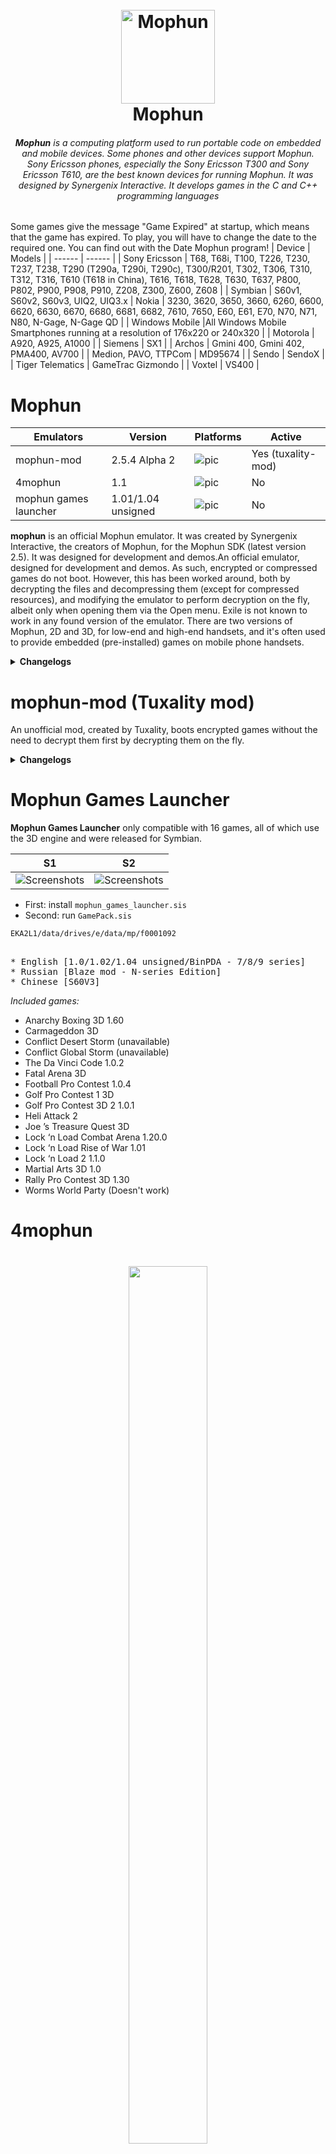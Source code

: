 <h1 align="center">
  <br>
  <img src="mophun_logo.png" alt="Mophun" width="150"></a>
  <br>
  Mophun
  <br>
</h1>
<i><h6 align="center"><b>Mophun</b> is a computing platform used to run portable code on embedded and mobile devices. Some phones and other devices support Mophun. Sony Ericsson phones, especially the Sony Ericsson T300 and Sony Ericsson T610, are the best known devices for running Mophun. It was designed by Synergenix Interactive. It develops games in the C and C++ programming languages</i></h6>

Some games give the message "Game Expired" at startup, which means that the game has expired. To play, you will have to change the date to the required one. You can find out with the Date Mophun program!
| Device | Models |
| ------ | ------ |
| Sony Ericsson | T68, T68i, T100, T226, T230, T237, T238, T290 (T290a, T290i, T290c), T300/R201, T302, T306, T310, T312, T316, T610 (T618 in China), T616, T618, T628, T630, T637, P800, P802, P900, P908, P910, Z208, Z300, Z600, Z608 |
| Symbian | S60v1, S60v2, S60v3, UIQ2, UIQ3.x
| Nokia | 3230, 3620, 3650, 3660, 6260, 6600, 6620, 6630, 6670, 6680, 6681, 6682, 7610, 7650, E60, E61, E70, N70, N71, N80, N-Gage, N-Gage QD |
| Windows Mobile |All Windows Mobile Smartphones running at a resolution of 176x220 or 240x320 |
| Motorola | A920, A925, A1000 |
| Siemens | SX1 |
| Archos | Gmini 400, Gmini 402, PMA400, AV700 |
| Medion, PAVO, TTPCom | MD95674 |
| Sendo | SendoX |
| Tiger Telematics | GameTrac Gizmondo |
| Voxtel | VS400 |

# Mophun

| Emulators                       | Version     | Platforms | Active |
| ------------------------------- | ---------- | -------------- | -------- |
| mophun-mod | 2.5.4 Alpha 2   | ![pic](Logos/Windows.png) | Yes (tuxality-mod) |
| 4mophun    | 1.1 | ![pic](Logos/WinMobile.png) | No |
| mophun games launcher  | 1.01/1.04 unsigned | ![pic](Logos/Symbian.png) | No |

**mophun** is an official Mophun emulator. It was created by Synergenix Interactive, the creators of Mophun, for the Mophun SDK (latest version 2.5). It was designed for development and demos.An official emulator, designed for development and demos. As such, encrypted or compressed games do not boot. However, this has been worked around, both by decrypting the files and decompressing them (except for compressed resources), and modifying the emulator to perform decryption on the fly, albeit only when opening them via the Open menu. Exile is not known to work in any found version of the emulator. There are two versions of Mophun, 2D and 3D, for low-end and high-end handsets, and it's often used to provide embedded (pre-installed) games on mobile phone handsets.

<details>
<summary><b>Changelogs</b></summary>

**2.5.4**
- Updated profile for Model 16 (Archos Gmini 400) including skin
- Data certificate bugfix for category 1 and 2 profiles (when using DataCertificateTestSuite for example)

**2.5.3**
- New profiles added for Symbian devices
- New preliminary profiles for unnamed jukeboxes (Model 14 & 16). No timing!
- Updates to the 3D API, see the SDK release notes
- 3D bugfix in P800/P900 profiles

**2.0.3**
- Make it possible to enable/disable onscreen joystick on P800/P900. All it does is change the screen size, it does not draw the panel.
- In models 1,2 and 5 (SonyEricsson T300 and T610 variants) use windows fonts as a fallback if a requested character does not exist in the SonyEricsson device font (i.e chinese).

**2.0.2**
- profile for GameTrac added (no timing yet)
- Added interpolation for 16bit

**2.0.1**
- Help file for emulator added

**2.0.0**
- S60 profiles split up into 7650, 3650 and N-Gage profiles
- Additional 3D features
</details>

# mophun-mod (Tuxality mod)
An unofficial mod, created by Tuxality, boots encrypted games without the need to decrypt them first by decrypting them on the fly.

<details>
<summary><b>Changelogs</b></summary>

**2.5.4 Alpha 2**
- Drag and drop support is added, minor issues are fixed (e.g. "Compressed MPN file is not supported yet!" is corrected to "Compressed MPN files are not supported yet!") and debug messages due to failure (decryption or source files) are implemented. Planned for the next version, A3 (alpha 3), are decompression, Symbian/Pocket PC key fallback and to run as early as Windows 98, just like the unmodified version.

**2.5.4 Alpha 1**
- Decryption only works if opening from the Open menu. However, compressed games are detected, but cannot run. Instead, an error saying "Compressed MPN file is not supported yet!" appears. Additionally, there may be some cases of crashing and the date, time, profile stuff is not properly set or selected
</details>

# Mophun Games Launcher
**Mophun Games Launcher** only compatible with 16 games, all of which use the 3D engine and were released for Symbian.

|  S1   |  S2  |
| --- | --- |
| ![Screenshots](Extra/MGL1.jpg) | ![Screenshots](Extra/MGL2.jpg) |

* First: install <code>mophun_games_launcher.sis</code>
* Second: run <code>GamePack.sis</code>

<code>EKA2L1/data/drives/e/data/mp/f0001092</code>
<pre>

* English [1.0/1.02/1.04 unsigned/BinPDA - 7/8/9 series]
* Russian [Blaze mod - N-series Edition]
* Chinese [S60V3]
</pre>

*Included games:*

- Anarchy Boxing 3D 1.60
- Carmageddon 3D
- Conflict Desert Storm (unavailable)
- Conflict Global Storm (unavailable)
- The Da Vinci Code 1.0.2
- Fatal Arena 3D
- Football Pro Contest 1.0.4
- Golf Pro Contest 1 3D
- Golf Pro Contest 3D 2 1.0.1
- Heli Attack 2
- Joe ’s Treasure Quest 3D
- Lock ‘n Load Combat Arena 1.20.0
- Lock ‘n Load Rise of War 1.01
- Lock ‘n Load 2 1.1.0
- Martial Arts 3D 1.0
- Rally Pro Contest 3D 1.30
- Worms World Party (Doesn't work)

# 4mophun 

<h1 align="center">
        <img height="60%" width="50%" src="Extra/4mophun.jpg"><br>
</h1>

**4mophun** on Windows Mobile, you can run 4mophun on Windows through Microsoft's Device Emulator. Does not work with games that are locked (e.g. have a predefined IMEI recognition algorithm) or do not use the 3D engine.

*Compatibility list:*

| Name        | Code name           | Status |
| ------------- |:-------------:| -----:|
| American Racing 3D      |  |  |
| Anarchy Boxing 3D      | RealBoxing | Work |
| Carmageddon 3D      | Carmageddon3D      |   Work |
| Conflict Desert Storm | |
| Conflict Global Storm | |
| Da Vinci Code | DVC      |    Work |
| Fatal Arena 3D | FA3D      |    Work |
| Football Pro Contest | FootballPro      |    Work |
| Golf Pro Contest | GolfProContest      |    Work with no sound + some backgrounds are 176x208|
| Golf Pro Contest 2 | GolfProContest2      |    Work with no sound |
| Heli Attack 2      |  |  |
| Joes Treasure Quest 3D      |  |  |
| Lock'n Load: Rise of War | LocknLoad      |    Work |
| Lock'n Load 2 | Exile      |    Work |
| Lock'n Load: Combat Arena | ArenaTMN      |    Work but only multiplayer |
| Martial Arts 3D | MA3D      |    Work |
| Rally Pro Contest | RallyProContest      |    Work |
| Worms World Party | WormsWWP      |    Not work with bad or missing certificate |

### Screenshots

|     |     |
| --- | --- |
| ![Screenshots](Screenshots/2.jpg) | ![Screenshots](Screenshots/3.jpg) |
| ![Screenshots](Screenshots/6.jpg) | ![Screenshots](Screenshots/11.jpg) |
| ![Screenshots](Screenshots/14.jpg) | ![Screenshots](Screenshots/4.jpg) |
| ![Screenshots](Screenshots/5.jpg) | ![Screenshots](Screenshots/7.jpg) |
| ![Screenshots](Screenshots/8.jpg) | ![Screenshots](Screenshots/10.gif) |
| ![Screenshots](Screenshots/12.jpg) | ![Screenshots](Screenshots/13.jpg) |
| ![Screenshots](Screenshots/15.jpg) | ![Screenshots](Screenshots/16.gif) |
| ![Screenshots](Screenshots/17.jpg) | ![Screenshots](Screenshots/18.jpg) |
| ![Screenshots](Screenshots/19.gif) | ![Screenshots](Screenshots/20.jpg) |
| ![Screenshots](Screenshots/21.png) | ![Screenshots](Screenshots/22.png) |

### mophun SDK
Mophun was a mobile phone games SDK, it was released in 2002, C based SDK specialised to game development for mobile devices. It was made possible by Synergenix and it was coming with a free license to develop games. Mophun SDK allowed creation of games for the SymbianOS platform without the burned of the complexity of SymbianOS.

[Mophun SDK 2.5](http://tuxality.net/public/MophunSDK_2_5.zip)

